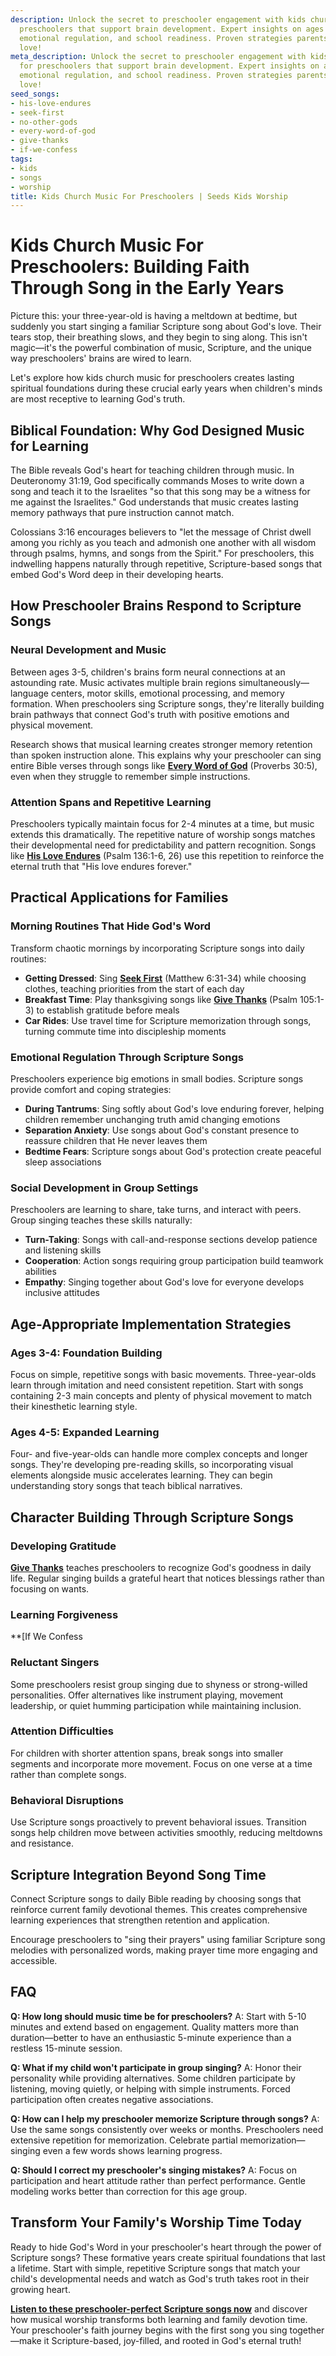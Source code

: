 ```yaml
---
description: Unlock the secret to preschooler engagement with kids church music for
  preschoolers that support brain development. Expert insights on ages 3-5 learning,
  emotional regulation, and school readiness. Proven strategies parents and teachers
  love!
meta_description: Unlock the secret to preschooler engagement with kids church music
  for preschoolers that support brain development. Expert insights on ages 3-5 learning,
  emotional regulation, and school readiness. Proven strategies parents and teachers
  love!
seed_songs:
- his-love-endures
- seek-first
- no-other-gods
- every-word-of-god
- give-thanks
- if-we-confess
tags:
- kids
- songs
- worship
title: Kids Church Music For Preschoolers | Seeds Kids Worship
---
```

# Kids Church Music For Preschoolers: Building Faith Through Song in the Early Years

Picture this: your three-year-old is having a meltdown at bedtime, but suddenly you start singing a familiar Scripture song about God's love. Their tears stop, their breathing slows, and they begin to sing along. This isn't magic—it's the powerful combination of music, Scripture, and the unique way preschoolers' brains are wired to learn.

Let's explore how kids church music for preschoolers creates lasting spiritual foundations during these crucial early years when children's minds are most receptive to learning God's truth.

## Biblical Foundation: Why God Designed Music for Learning

The Bible reveals God's heart for teaching children through music. In Deuteronomy 31:19, God specifically commands Moses to write down a song and teach it to the Israelites "so that this song may be a witness for me against the Israelites." God understands that music creates lasting memory pathways that pure instruction cannot match.

Colossians 3:16 encourages believers to "let the message of Christ dwell among you richly as you teach and admonish one another with all wisdom through psalms, hymns, and songs from the Spirit." For preschoolers, this indwelling happens naturally through repetitive, Scripture-based songs that embed God's Word deep in their developing hearts.

## How Preschooler Brains Respond to Scripture Songs

### Neural Development and Music
Between ages 3-5, children's brains form neural connections at an astounding rate. Music activates multiple brain regions simultaneously—language centers, motor skills, emotional processing, and memory formation. When preschoolers sing Scripture songs, they're literally building brain pathways that connect God's truth with positive emotions and physical movement.

Research shows that musical learning creates stronger memory retention than spoken instruction alone. This explains why your preschooler can sing entire Bible verses through songs like **[Every Word of God](https://seedskidsworship.com/product/every-word-of-god-proverbs-305-2/)** (Proverbs 30:5), even when they struggle to remember simple instructions.

### Attention Spans and Repetitive Learning
Preschoolers typically maintain focus for 2-4 minutes at a time, but music extends this dramatically. The repetitive nature of worship songs matches their developmental need for predictability and pattern recognition. Songs like **[His Love Endures](https://seedskidsworship.com/product/his-love-endures-psalm-1361-6-26/)** (Psalm 136:1-6, 26) use this repetition to reinforce the eternal truth that "His love endures forever."

## Practical Applications for Families

### Morning Routines That Hide God's Word
Transform chaotic mornings by incorporating Scripture songs into daily routines:

- **Getting Dressed**: Sing **[Seek First](https://seedskidsworship.com/product/seek-first-matthew-631-34-2/)** (Matthew 6:31-34) while choosing clothes, teaching priorities from the start of each day
- **Breakfast Time**: Play thanksgiving songs like **[Give Thanks](https://seedskidsworship.com/product/give-thanks-psalm-1051-3-2/)** (Psalm 105:1-3) to establish gratitude before meals
- **Car Rides**: Use travel time for Scripture memorization through songs, turning commute time into discipleship moments

### Emotional Regulation Through Scripture Songs
Preschoolers experience big emotions in small bodies. Scripture songs provide comfort and coping strategies:

- **During Tantrums**: Sing softly about God's love enduring forever, helping children remember unchanging truth amid changing emotions
- **Separation Anxiety**: Use songs about God's constant presence to reassure children that He never leaves them
- **Bedtime Fears**: Scripture songs about God's protection create peaceful sleep associations

### Social Development in Group Settings
Preschoolers are learning to share, take turns, and interact with peers. Group singing teaches these skills naturally:

- **Turn-Taking**: Songs with call-and-response sections develop patience and listening skills
- **Cooperation**: Action songs requiring group participation build teamwork abilities
- **Empathy**: Singing together about God's love for everyone develops inclusive attitudes

## Age-Appropriate Implementation Strategies

### Ages 3-4: Foundation Building
Focus on simple, repetitive songs with basic movements. Three-year-olds learn through imitation and need consistent repetition. Start with songs containing 2-3 main concepts and plenty of physical movement to match their kinesthetic learning style.

### Ages 4-5: Expanded Learning
Four- and five-year-olds can handle more complex concepts and longer songs. They're developing pre-reading skills, so incorporating visual elements alongside music accelerates learning. They can begin understanding story songs that teach biblical narratives.

## Character Building Through Scripture Songs

### Developing Gratitude
**[Give Thanks](https://seedskidsworship.com/product/give-thanks-psalm-1051-3-2/)** teaches preschoolers to recognize God's goodness in daily life. Regular singing builds a grateful heart that notices blessings rather than focusing on wants.

### Learning Forgiveness
**[If We Confess

### Reluctant Singers
Some preschoolers resist group singing due to shyness or strong-willed personalities. Offer alternatives like instrument playing, movement leadership, or quiet humming participation while maintaining inclusion.

### Attention Difficulties
For children with shorter attention spans, break songs into smaller segments and incorporate more movement. Focus on one verse at a time rather than complete songs.

### Behavioral Disruptions
Use Scripture songs proactively to prevent behavioral issues. Transition songs help children move between activities smoothly, reducing meltdowns and resistance.

## Scripture Integration Beyond Song Time

Connect Scripture songs to daily Bible reading by choosing songs that reinforce current family devotional themes. This creates comprehensive learning experiences that strengthen retention and application.

Encourage preschoolers to "sing their prayers" using familiar Scripture song melodies with personalized words, making prayer time more engaging and accessible.

## FAQ

**Q: How long should music time be for preschoolers?**
A: Start with 5-10 minutes and extend based on engagement. Quality matters more than duration—better to have an enthusiastic 5-minute experience than a restless 15-minute session.

**Q: What if my child won't participate in group singing?**
A: Honor their personality while providing alternatives. Some children participate by listening, moving quietly, or helping with simple instruments. Forced participation often creates negative associations.

**Q: How can I help my preschooler memorize Scripture through songs?**
A: Use the same songs consistently over weeks or months. Preschoolers need extensive repetition for memorization. Celebrate partial memorization—singing even a few words shows learning progress.

**Q: Should I correct my preschooler's singing mistakes?**
A: Focus on participation and heart attitude rather than perfect performance. Gentle modeling works better than correction for this age group.

## Transform Your Family's Worship Time Today

Ready to hide God's Word in your preschooler's heart through the power of Scripture songs? These formative years create spiritual foundations that last a lifetime. Start with simple, repetitive Scripture songs that match your child's developmental needs and watch as God's truth takes root in their growing heart.

**[Listen to these preschooler-perfect Scripture songs now](https://seedskidsworship.com/)** and discover how musical worship transforms both learning and family devotion time. Your preschooler's faith journey begins with the first song you sing together—make it Scripture-based, joy-filled, and rooted in God's eternal truth!

<script type="application/ld+json">
{
  "@context": "https://schema.org",
  "@type": "Article",
  "headline": "Kids Church Music For Preschoolers",
  "author": {
    "@type": "Organization",
    "name": "Seeds Kids Worship"
  },
  "publisher": {
    "@type": "Organization",
    "name": "Seeds Kids Worship",
    "logo": {
      "@type": "ImageObject",
      "url": "https://seedskidsworship.com/logo.png"
    }
  },
  "datePublished": "2025-09-04T15:46:51.523414",
  "dateModified": "2025-09-04T15:46:51.523436",
  "description": "Unlock the secret to preschooler engagement with kids church music for preschoolers that support brain development. Expert insights on ages 3-5 learning, emotio",
  "mainEntityOfPage": {
    "@type": "WebPage",
    "@id": "https://seedskidsworship.com/activities/kids-church-music-for-preschoolers/"
  }
}
</script>

<script type="application/ld+json">
{
  "@context": "https://schema.org",
  "@type": "Product",
  "name": "His Love Endures",
  "description": "Thanksgiving song declaring that God's love endures forever from Psalm 136:1-6, 26",
  "url": "https://seedskidsworship.com/product/his-love-endures-psalm-1361-6-26/",
  "brand": {
    "@type": "Brand",
    "name": "Seeds Kids Worship"
  },
  "category": "Children's Christian Music",
  "album": "Seeds of Praise"
}
</script>

<script type="application/ld+json">
{
  "@context": "https://schema.org",
  "@type": "Product",
  "name": "Seek First",
  "description": "Purpose-driven song teaching children to seek God's kingdom first from Matthew 6:31-34",
  "url": "https://seedskidsworship.com/product/seek-first-matthew-631-34-2/",
  "brand": {
    "@type": "Brand",
    "name": "Seeds Kids Worship"
  },
  "category": "Children's Christian Music",
  "album": "Seeds of Purpose"
}
</script>

<script type="application/ld+json">
{
  "@context": "https://schema.org",
